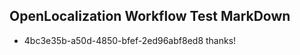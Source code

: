 ## OpenLocalization Workflow Test MarkDown
* 4bc3e35b-a50d-4850-bfef-2ed96abf8ed8 thanks!

<!--HONumber=Aug16_HO1-->


